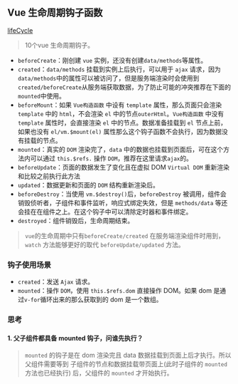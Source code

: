 ## Vue 生命周期钩子函数
[lifeCycle](./img/lifecycle.png)
> 10个vue 生命周期钩子。
* `beforeCreate`：刚创建 `vue` 实例，还没有创建`data/methods`等属性。
* `created`：`data/methods` 挂载到实例上后执行，可以用于 `ajax` 请求，因为`data/methods`中的属性可以被访问了，但是服务端渲染时会使用到`created/beforeCreate`从服务端获取数据，为了防止可能的冲突推荐在下面的`mounted`中使用。
* `beforeMount`：如果 `Vue构造函数` 中设有 `template` 属性，那么页面只会渲染 `template` 中的 `html`，不会渲染 `el` 中的节点`outerHtml`。`Vue构造函数` 中没有 `template` 属性时，会直接渲染 `el` 中的节点。数据准备挂载到 `el` 节点上前，如果也没有 `el/vm.$mount(el)` 属性那么这个钩子函数不会执行，因为数据没有挂载的节点。
* `mounted`：真实的 `DOM` 渲染完了，`data` 中的数据也挂载到页面后，可在这个方法内可以通过 `this.$refs.` 操作 `DOM`，推荐在这里请求`ajax`的。
* `beforeUpdate`：页面的数据发生了变化且在虚拟 DOM `Virtual DOM` 重新渲染和比较之前执行此方法
* `updated`：数据更新和页面的 `DOM` 结构重新渲染后。
* `beforeDestroy`：当使用 `vm.$destroy()`后，`beforeDestroy` 被调用，组件会销毁侦听者，子组件和事件监听，响应式绑定失效，但是 `methods/data` 等还会挂在在组件之上。在这个钩子中可以清除定时器和事件绑定。
* `destroyed`：组件销毁后，生命周期结束。

> `vue`的生命周期中只有`beforeCreate/created` 在服务端渲染组件时用到，`watch` 方法能够更好的取代 `beforeUpdate/updated` 方法。

### 钩子使用场景
* `created`：发送 `Ajax` 请求。
* `mounted`：操作 `DOM`，使用 `this.$refs.dom` 直接操作 DOM。如果 dom 是通过`v-for`循环出来的那么获取到的 dom 是一个数组。





### 思考
#### 1. 父子组件都具备 mounted 钩子，问谁先执行？
> `mounted` 的钩子是在 dom 渲染完且 data 数据挂载到页面上后才执行。所以父组件需要等到 子组件的节点和数据挂载带页面上(此时子组件的 `mounted` 方法也已经执行) 后，父组件的 `mounted` 才开始执行。
